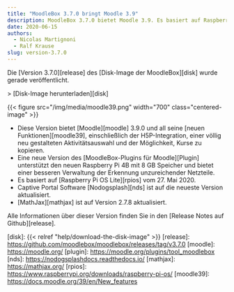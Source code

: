 ```yaml
---
title: "MoodleBox 3.7.0 bringt Moodle 3.9"
description: MoodleBox 3.7.0 bietet Moodle 3.9. Es basiert auf Raspberry Pi OS vom 27. Mai 2020.
date: 2020-06-15
authors:
  - Nicolas Martignoni
  - Ralf Krause
slug: version-3.7.0
---
```


Die [Version 3.7.0][release] des [Disk-Image der MoodleBox][disk] wurde gerade veröffentlicht.

&gt; [Disk-Image herunterladen][disk]

{{< figure src="/img/media/moodle39.png" width="700" class="centered-image" >}}

  - Diese Version bietet [Moodle][moodle] 3.9.0 und all seine [neuen Funktionen][moodle39], einschließlich der H5P-Integration, einer völlig neu gestalteten Aktivitätsauswahl und der Möglichkeit, Kurse zu kopieren.
  - Eine neue Version des [MoodleBox-Plugins für Moodle][Plugin] unterstützt den neuen Raspberry Pi 4B mit 8 GB Speicher und bietet einer besseren Verwaltung der Erkennung unzureichender Netzteile.
  - Es basiert auf [Raspberry Pi OS Lite][rpios] vom 27. Mai 2020.
  - Captive Portal Software [Nodogsplash][nds] ist auf die neueste Version aktualisiert.
  - [MathJax][mathjax] ist auf Version 2.7.8 aktualisiert.

Alle Informationen über dieser Version finden Sie in den [Release Notes auf Github][release].

 [disk]: {{< relref "help/download-the-disk-image" >}}
 [release]: https://github.com/moodlebox/moodlebox/releases/tag/v3.7.0
 [moodle]: https://moodle.org/
 [plugin]: https://moodle.org/plugins/tool_moodlebox
 [nds]: https://nodogsplashdocs.readthedocs.io/
 [mathjax]: https://mathjax.org/
 [rpios]: https://www.raspberrypi.org/downloads/raspberry-pi-os/
 [moodle39]: https://docs.moodle.org/39/en/New_features

